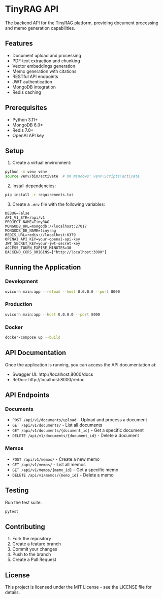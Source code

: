 # TinyRAG API

The backend API for the TinyRAG platform, providing document processing and memo generation capabilities.

## Features

- Document upload and processing
- PDF text extraction and chunking
- Vector embeddings generation
- Memo generation with citations
- RESTful API endpoints
- JWT authentication
- MongoDB integration
- Redis caching

## Prerequisites

- Python 3.11+
- MongoDB 6.0+
- Redis 7.0+
- OpenAI API key

## Setup

1. Create a virtual environment:
```bash
python -m venv venv
source venv/bin/activate  # On Windows: venv\Scripts\activate
```

2. Install dependencies:
```bash
pip install -r requirements.txt
```

3. Create a `.env` file with the following variables:
```env
DEBUG=False
API_V1_STR=/api/v1
PROJECT_NAME=TinyRAG
MONGODB_URL=mongodb://localhost:27017
MONGODB_DB_NAME=tinyrag
REDIS_URL=redis://localhost:6379
OPENAI_API_KEY=your-openai-api-key
JWT_SECRET_KEY=your-jwt-secret-key
ACCESS_TOKEN_EXPIRE_MINUTES=30
BACKEND_CORS_ORIGINS=["http://localhost:3000"]
```

## Running the Application

### Development

```bash
uvicorn main:app --reload --host 0.0.0.0 --port 8000
```

### Production

```bash
uvicorn main:app --host 0.0.0.0 --port 8000
```

### Docker

```bash
docker-compose up --build
```

## API Documentation

Once the application is running, you can access the API documentation at:
- Swagger UI: http://localhost:8000/docs
- ReDoc: http://localhost:8000/redoc

## API Endpoints

### Documents

- `POST /api/v1/documents/upload` - Upload and process a document
- `GET /api/v1/documents/` - List all documents
- `GET /api/v1/documents/{document_id}` - Get a specific document
- `DELETE /api/v1/documents/{document_id}` - Delete a document

### Memos

- `POST /api/v1/memos/` - Create a new memo
- `GET /api/v1/memos/` - List all memos
- `GET /api/v1/memos/{memo_id}` - Get a specific memo
- `DELETE /api/v1/memos/{memo_id}` - Delete a memo

## Testing

Run the test suite:

```bash
pytest
```

## Contributing

1. Fork the repository
2. Create a feature branch
3. Commit your changes
4. Push to the branch
5. Create a Pull Request

## License

This project is licensed under the MIT License - see the LICENSE file for details. 